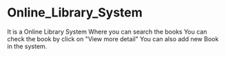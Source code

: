 # Online_Library_System
It is a Online Library System
Where you can search the books
You can check the book by click on "View more detail"
You can also add new Book in the system.
